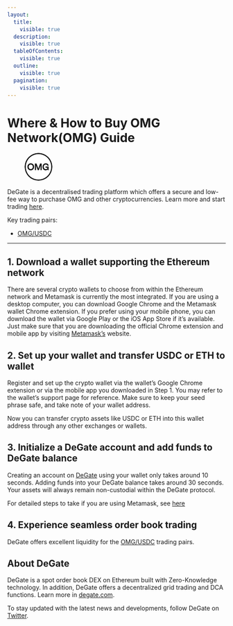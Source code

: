 ```yaml
---
layout:
  title:
    visible: true
  description:
    visible: true
  tableOfContents:
    visible: true
  outline:
    visible: true
  pagination:
    visible: true
---
```


# Where & How to Buy OMG Network(OMG) Guide

<figure><img src="../.gitbook/assets/omg_0xd26114cd6ee289accf82350c8d8487fedb8a0c07.png" alt="OMG" width="64" style="border-radius: 50%;"><figcaption></figcaption></figure>

DeGate is a decentralised trading platform which offers a secure and low-fee way to purchase OMG and other cryptocurrencies. Learn more and start trading [here](https://app.degate.com/trade/USDC/0xd26114cd6ee289accf82350c8d8487fedb8a0c07?utm_source=howtobuy).&#x20;

Key trading pairs:

* [OMG/USDC](https://app.degate.com/trade/USDC/0xd26114cd6ee289accf82350c8d8487fedb8a0c07?utm_source=howtobuy)

***

## 1. Download a wallet supporting the Ethereum network

There are several crypto wallets to choose from within the Ethereum network and Metamask is currently the most integrated. If you are using a desktop computer, you can download Google Chrome and the Metamask wallet Chrome extension. If you prefer using your mobile phone, you can download the wallet via Google Play or the iOS App Store if it’s available. Just make sure that you are downloading the official Chrome extension and mobile app by visiting [Metamask’s](https://metamask.io/) website.

## 2. Set up your wallet and transfer USDC or ETH to wallet

Register and set up the crypto wallet via the wallet’s Google Chrome extension or via the mobile app you downloaded in Step 1. You may refer to the wallet’s support page for reference. Make sure to keep your seed phrase safe, and take note of your wallet address.&#x20;

Now you can transfer crypto assets like USDC or ETH into this wallet address through any other exchanges or wallets.

## 3. Initialize a DeGate account and add funds to DeGate balance

Creating an account on [DeGate](https://app.degate.com/?utm_source=OMG_howtobuy) using your wallet only takes around 10 seconds. Adding funds into your DeGate balance takes around 30 seconds. Your assets will always remain non-custodial within the DeGate protocol.

For detailed steps to take if you are using Metamask, see [here](https://docs.degate.com/v/product_en/main-features/wallet-connectivity/metamask)

## 4. Experience seamless order book trading

DeGate offers excellent liquidity for the [OMG/USDC](https://app.degate.com/trade/USDC/0xd26114cd6ee289accf82350c8d8487fedb8a0c07?utm_source=howtobuy) trading pairs.&#x20;

## About DeGate

DeGate is a spot order book DEX on Ethereum built with Zero-Knowledge technology. In addition, DeGate offers a decentralized grid trading and DCA functions.  Learn more in [degate.com](https://degate.com/?utm_source=OMG_howtobuy).

To stay updated with the latest news and developments, follow DeGate on [Twitter](https://twitter.com/degatedex).
